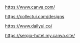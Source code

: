 https://www.canva.com/

https://collectui.com/designs

https://www.dailyui.co/

https://sergio-hotel.my.canva.site/